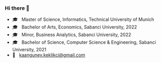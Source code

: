 ### Hi there 👋

* :mortar_board: &nbsp; Master of Science, Informatics, Technical University of Munich
* :mortar_board: &nbsp; Bachelor of Arts, Economics, Sabanci University, 2022
* :mortar_board: &nbsp; Minor, Business Analytics, Sabanci University, 2022
* :mortar_board: &nbsp; Bachelor of Science, Computer Science & Engineering, Sabanci University, 2021
* 📧  &nbsp; kaanguney.keklikci@gmail.com
